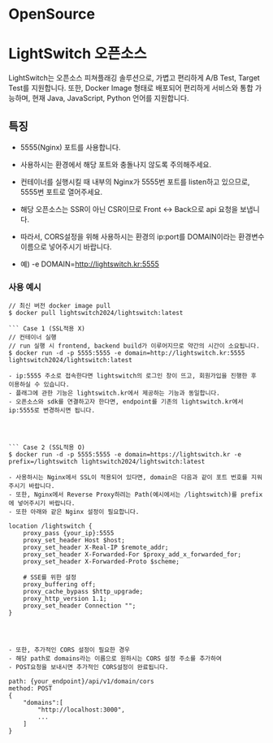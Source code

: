 # OpenSource

# LightSwitch 오픈소스

LightSwitch는 오픈소스 피쳐플래깅 솔루션으로, 가볍고 편리하게 A/B Test, Target Test를 지원합니다. 또한, Docker Image 형태로 배포되어 편리하게 서비스와 통합 가능하며, 현재 Java, JavaScript, Python 언어를 지원합니다.

## 특징

- 5555(Nginx) 포트를 사용합니다.
- 사용하시는 환경에서 해당 포트와 충돌나지 않도록 주의해주세요.
- 컨테이너를 실행시킬 때 내부의 Nginx가 5555번 포트를 listen하고 있으므로, 5555번 포트로 열어주세요.

- 해당 오픈소스는 SSR이 아닌 CSR이므로 Front <-> Back으로 api 요청을 보냅니다.
- 따라서, CORS설정을 위해 사용하시는 환경의 ip:port를 DOMAIN이라는 환경변수 이름으로 넣어주시기 바랍니다.
- 예) -e DOMAIN=http://lightswitch.kr:5555

### 사용 예시
```
// 최신 버전 docker image pull
$ docker pull lightswitch2024/lightswitch:latest

``` Case 1 (SSL적용 X)
// 컨테이너 실행
// run 실행 시 frontend, backend build가 이루어지므로 약간의 시간이 소요됩니다.
$ docker run -d -p 5555:5555 -e domain=http://lightswitch.kr:5555 lightswitch2024/lightswitch:latest

- ip:5555 주소로 접속한다면 lightswitch의 로그인 창이 뜨고, 회원가입을 진행한 후 이용하실 수 있습니다.
- 플래그에 관한 기능은 lightswitch.kr에서 제공하는 기능과 동일합니다.
- 오픈소스와 sdk를 연결하고자 한다면, endpoint를 기존의 lightswitch.kr에서 ip:5555로 변경하시면 됩니다.




``` Case 2 (SSL적용 O)
$ docker run -d -p 5555:5555 -e domain=https://lightswitch.kr -e prefix=/lightswitch lightswitch2024/lightswitch:latest

- 사용하시는 Nginx에서 SSL이 적용되어 있다면, domain은 다음과 같이 포트 번호를 지워주시기 바랍니다.
- 또한, Nginx에서 Reverse Proxy하려는 Path(예시에서는 /lightswitch)를 prefix에 넣어주시기 바랍니다.
- 또한 아래와 같은 Nginx 설정이 필요합니다.

location /lightswitch {
	proxy_pass {your_ip}:5555
	proxy_set_header Host $host;
	proxy_set_header X-Real-IP $remote_addr;
	proxy_set_header X-Forwarded-For $proxy_add_x_forwarded_for;
	proxy_set_header X-Forwarded-Proto $scheme;
	
	# SSE를 위한 설정
	proxy_buffering off;
	proxy_cache_bypass $http_upgrade;
	proxy_http_version 1.1;
	proxy_set_header Connection "";
}




- 또한, 추가적인 CORS 설정이 필요한 경우
- 해당 path로 domains라는 이름으로 원하시는 CORS 설정 주소를 추가하여
- POST요청을 보내시면 추가적인 CORS설정이 완료됩니다.

path: {your_endpoint}/api/v1/domain/cors
method: POST
{
	"domains":[
		"http://localhost:3000",
		...
	]
}

